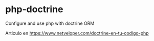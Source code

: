 # php-doctrine
Configure and use php with doctrine ORM

Articulo en https://www.netveloper.com/doctrine-en-tu-codigo-php
